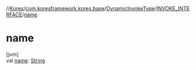 //[Kores](../../../../index.md)/[com.koresframework.kores.base](../../index.md)/[DynamicInvokeType](../index.md)/[INVOKE_INTERFACE](index.md)/[name](name.md)

# name

[jvm]\
val [name](name.md): [String](https://kotlinlang.org/api/latest/jvm/stdlib/kotlin/-string/index.html)
